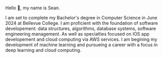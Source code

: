 Hello 👋, my name is Sean. 

I am set to complete my Bachelor's degree in Computer Science in June 2024 at Bellevue College. I am proficient with the foundation of 
software developement: data structures, algorithms, database systems, software engineering management. As well as specialties focused on 
IOS app developement and cloud computing via AWS services. I am begining my development of machine learning and pursueing a career with a 
focus in deep learning and cloud computing. 
